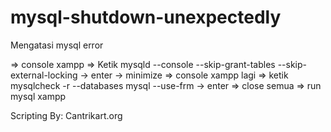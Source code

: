 # mysql-shutdown-unexpectedly

Mengatasi mysql error

=> console xampp
=> Ketik
mysqld --console --skip-grant-tables --skip-external-locking
-> enter
-> minimize
=> console xampp lagi
=> ketik
mysqlcheck -r --databases mysql --use-frm
-> enter
=> close semua
=> run mysql xampp

Scripting By: Cantrikart.org
